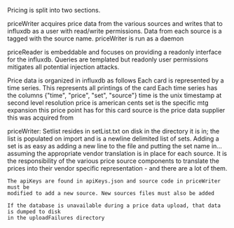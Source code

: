 Pricing is split into two sections.

priceWriter acquires price data from the various sources and writes that to
influxdb as a user with read/write permissions. Data from each source is a
tagged with the source name. priceWriter is run as a daemon

priceReader is embeddable and focuses on providing a readonly interface for
the influxdb. Queries are templated but readonly user permissions mitigates
all potential injection attacks.

Price data is organized in influxdb as follows
	Each card is represented by a time series. This represents all printings of the card
	Each time series has the columns {"time", "price", "set", "source"}
	time is the unix timestamp at second level resolution
	price is american cents
	set is the specific mtg expansion this price point has for this card
	source is the price data supplier this was acquired from

	
priceWriter:
	Setlist resides in setList.txt on disk in the directory it is in; the list
	is populated on import and is a newline delimited list of sets. Adding a
	set is as easy as adding a new line to the file and putting the set name in...
	assuming the appropriate vendor translation is in place for each source.
	It is the responsibility of the various price source components to translate
	the prices into their vendor specific representation - and there are a lot of them.
	
	The apiKeys are found in apiKeys.json and source code in priceWriter must be
	modified to add a new source. New sources files must also be added
	
	If the database is unavailable during a price data upload, that data is dumped to disk
	in the uploadFailures directory
	